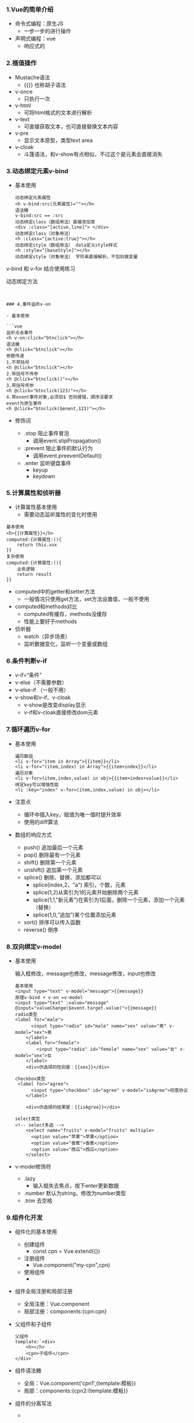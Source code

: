 

### 1.Vue的简单介绍

- 命令式编程：原生JS
  - 一步一步的进行操作
- 声明式编程：vue
  - 响应式的

### 2.插值操作

- Mustache语法
  - {{}}	也称胡子语法
- v-once  
  - 只执行一次
- v-html  
  - 可将html格式的文本进行解析
- v-text  
  - 可直接获取文本，也可直接替换文本内容
- v-pre
  - 显示文本原型，类型text area
- v-cloak
  - 斗篷语法，和v-show有点相似，不过这个是元素会直接消失

### 3.动态绑定元素v-bind

- 基本使用

  ```vue
  动态绑定元素属性
  <h v-bind:src(元素属性)=""></h>
  语法糖
  v-bind:src == :src
  动态绑定class（数组用法）直接添加类
  <div :class="[active,line]"> </div>
  动态绑定class（对象用法）
  <h :class="{active:true}"></h>
  动态绑定style（数组用法） data定义style样式
  <h :style="[baseStyle]"></h>
  动态绑定style（对象用法） 字符串直接解析，不加则做变量
<h :style="{fontSize:'20px'}"></h>
  <h :style="{fontSize:size}"></h>
  v-bind 和 v-for 结合使用练习
  
  动态绑定方法
  <h :class="getStyle()"></h>
  <h :style="getStyle()"></h>
  ```
  

### 4.事件监听v-on

- 基本使用

  ```vue
  监听点击事件
  <h v-on:click="btnclick"></h>
  语法糖
  <h @click="btnclick"></h>
  参数传递
  1.不带括号
  <h @click="btnclick"></h>
  2.带括号不传参
  <h @click="btnclick()"></h>
  3.带括号传参
  <h @click="btnclick(123)"></h>
  4.带event事件对象,必须加$ 否则报错，顺序没要求
  event为原生事件
  <h @click="btnclick($enent,123)"></h>
  ```

- 修饰词

  - .stop	  阻止事件冒泡
    - 调用event.stipPropagation()
  - .prevent   阻止事件的默认行为
    - 调用event.preeventDefault()
  - .enter     监听键盘事件
    - keyup
    - keydown

### 5.计算属性和侦听器

- 计算属性基本使用
  - 需要动态监听属性的变化时使用

```vue
基本使用
<h>{{计算属性}}</h>
computed:{计算属性:(){
	return this.xxx
}}
复杂使用
computed:{计算属性:(){
	业务逻辑
	return result
}}
```

- computed中的getter和setter方法
  - 一般情况只使用get方法，set方法设置值，一般不使用
- computed和methods对比
  - computed有缓存，methods没缓存
  - 性能上要好于methods
- 侦听器
  - watch（异步场景）
  - 监听数据变化，监听一个变量或数组

### 6.条件判断v-if

- v-if=“条件”
- v-else（不需要参数）
- v-else-if （一般不用）
- v-show和v-if、v-cloak
  - v-show是改变display显示
  - v-if和v-cloak直接修改dom元素

### 7.循环遍历v-for

- 基本使用

  ```vue
  遍历数组
  <li v-for="item in Array">{{item}}</li>
  <li v-for="(item,index) in Array">{{item+index}}</li>
  遍历对象
  <li v-for=(item,index,value) in obj>{{item+index+value}}</li>
  绑定key可以增强性能
  <li :key="index" v-for=(item,index,value) in obj></li>
  ```

- 注意点

  - 循环中插入key，赋值为唯一值时提升效率
  - 使用的diff算法

- 数组的响应方式

  - push()  追加最后一个元素
  - pop()  删除最有一个元素
  - shift()  删除第一个元素
  - unshift()  追加第一个元素 
  - splice()  删除、替换、添加都可以
    - splice(index,2，"a") 索引，个数，元素
    - splice(1,2)从索引为1的元素开始删除两个元素
    - splice(1,1,"新元素")在索引为1后面，删除一个元素，添加一个元素（替换）
    - splice(1,0,“追加”)某个位置添加元素
  - sort()  排序可以传入函数
  - reverse()  倒序

### 8.双向绑定v-model

- 基本使用

  输入框修改，message也修改，message修改，input也修改

  ```vue
  基本使用
  <input type="text" v-model="message">{{message}}
  原理v-bind + v-on =v-model
  <input type="text" :value="message" @input="valueChange($event.target.value)">{{message}}
  radio类型
  <label for="male">
        <input type="radio" id="male" name="sex" value="男" v-model="sex">男
      </label>
      <label for="female">
          <input type="radio" id="female" name="sex" value="女" v-model="sex">女
      </label>
      <div>你选择的性别是：{{sex}}</div>
  
  checkbox类型
   <label for="agree">
        <input type="checkbox" id="agree" v-model="isAgree">同意协议
      </label>
  
      <div>你选择的结果是：{{isAgree}}</div>
  
  select类型
  <!-- select多选 -->
      <select name="fruits" v-model="fruits" multiple>
        <option value="苹果">苹果</option>
        <option value="香蕉">香蕉</option>
        <option value="西瓜">西瓜</option>
      </select>
  ```

- v-model修饰符

  - .lazy  
    - 输入框失去焦点，按下enter更新数据
  - .number 默认为string，修改为number类型
  - .trim  	去空格	

### 9.组件化开发

- 组件化的基本使用

  - 创建组件
    - const cpn = Vue.extend({})
  - 注册组件
    - Vue.component("my-cpn",cpn) 
  - 使用组件
    - <my-cpn> <my-cpn>

- 组件全局注册和局部注册

  - 全局注册：Vue.component
  - 局部注册：components:{cpn:cpn}

- 父组件和子组件

  ```vue
  父组件
  template:`<div>
      <h></h>
      <cpn>子组件</cpn>
  </div>`
  ```

- 组件语法糖

  - 全局：Vue.component('cpn1',{template:模板})
  - 局部：components:{cpn2:{template:模板}}

- 组件的分离写法

  - <template id="cpn"> <template>

  - <script type="text/x-template" id="cpn"> 

  - 之后通过注册方式使用

- 组件中的数据

  ```vue
  components:{
  	cpn:{
  		template:"<div>{{msg}}</div>",
  		data(){
  			return{
  				msg:"我是组件中的数据
  }}}}
  ```

  - 组件中的数据必须是函数，必须有返回值，或则组件作用域问题会影响其他组件中的数据

- 父组件=>子组件

  - 父组件传递数据到子组件

  ```
  调用子组件
  <cpn :cmessage="message"></cpn>
  父组件
  data：{
  	message:
  }
  子组件
  props:{
  	cmessage:{
  		type:string,//定义类型
  		default:zzz,//默认值
  		required:true//必传值
  	}
  }
  ```

  - 注意点：
    1. 类型为数组是，默认值必须为一个函数
    2. 驼峰命名冲突，v-bind不支持驼峰命名
  - 父组件访问子组件
    - $children
    - $refs

- 子组件=>父组件

  - $emit

- 组件插槽 slot

  - 插槽的基本使用

```vue
<template>
基本使用
定义：<slot></slot>
使用：<span>插槽</span>  可以定义任何标签
默认值
<slot>我是默认值</slot>
具名插槽
<slot name="left"></slot>
使用：
	<cpn slot="left"></cpn>
	<cpn v-slot="left"></cpn>
	<cpn #left></cpn>//新语法缩写
</template>	
```

- 插槽注意事项
  - 

### 10. Vue生命周期

- created		生命周期创建后调用
- mounted     实例被挂载后调用 
- destroyed    实例被销毁后调用
- updated       数据导致虚拟DOM重新渲染调用

### 11.前端模块化

- CommonJs模块化
  - 导出对象module.exprots ={flag,sum}
  - 导入对象 var {flag,sum} = require(".....")
- ES6模块化
  - 直接导出
    - export let name = 'x'
    - import  {name} from  'x'
  - 统一导出
    - export{  flag ，sum}
    - import { flag， sum} from 'x'
  - 函数类导出
    - export function say(){   x  }  导出函数
    - export class Person{ run(){ 要是一个函数 } }  导出类
    - import {say，person}
  - 默认导出
    - export default{ flay,sum }
    - export name from './name'
  - 统一全部导入
    - import * as name from './name'



